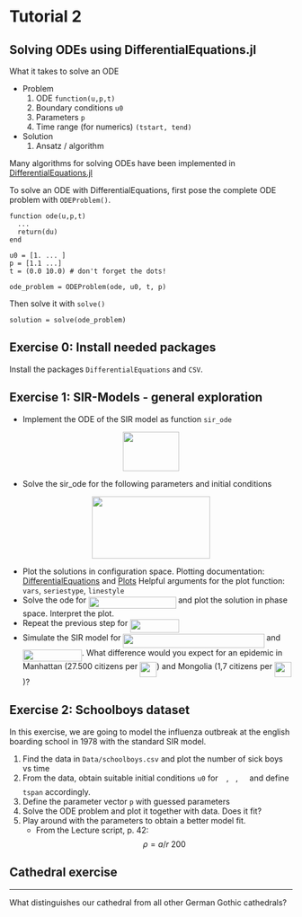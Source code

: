 # Tutorial 2

## Solving ODEs using DifferentialEquations.jl

What it takes to solve an ODE

* Problem
    1. ODE `function(u,p,t)`
    1. Boundary conditions `u0`
    1. Parameters `p`
    1. Time range (for numerics) `(tstart, tend)`
*  Solution
    1. Ansatz / algorithm


Many algorithms for solving ODEs have been implemented in [DifferentialEquations.jl](http://docs.juliadiffeq.org/latest/index.html)

To solve an ODE with DifferentialEquations, first pose the complete ODE problem with `ODEProblem()`.
```
function ode(u,p,t)
  ...
  return(du)
end

u0 = [1. ... ]
p = [1.1 ...]
t = (0.0 10.0) # don't forget the dots!

ode_problem = ODEProblem(ode, u0, t, p)
```


Then solve it with `solve()`
```
solution = solve(ode_problem)
```

## Exercise 0: Install needed packages

Install the packages `DifferentialEquations` and `CSV`.

## Exercise 1: SIR-Models - general exploration


* Implement the ODE of the SIR model as function `sir_ode`

<p align="center"><img src="/Exercises/tex/1e8d30076177b796797de1597db68e4d.svg?invert_in_darkmode&sanitize=true" align=middle width=99.23873354999999pt height=70.38765194999999pt/></p>

* Solve the sir_ode for the following parameters and initial conditions

<p align="center"><img src="/Exercises/tex/2ceda145c1413594197ebc2f60d5e373.svg?invert_in_darkmode&sanitize=true" align=middle width=210.51310005pt height=110.59361775pt/></p>

* Plot the solutions in configuration space.
  Plotting documentation: [DifferentialEquations](http://docs.juliadiffeq.org/latest/basics/plot.html) and [Plots](http://docs.juliaplots.org/latest/)
  Helpful arguments for the plot function: `vars`, `seriestype`, `linestyle`
* Solve the ode for <img src="/Exercises/tex/b855a403df9beca82ce842e87641d959.svg?invert_in_darkmode&sanitize=true" align=middle width=155.81819549999997pt height=21.18721440000001pt/> and plot the solution in phase space. Interpret the plot.
* Repeat the previous step for <img src="/Exercises/tex/8d536b21a7ff9f8d0e2cc6ebf97de72b.svg?invert_in_darkmode&sanitize=true" align=middle width=87.51117704999999pt height=24.65753399999998pt/>
* Simulate the SIR model for <img src="/Exercises/tex/5b7054e279bb5679177c17a7ab787171.svg?invert_in_darkmode&sanitize=true" align=middle width=251.32969455pt height=24.65753399999998pt/> and <img src="/Exercises/tex/e8741fa4d6ee2dd1e2c39fac632c49ba.svg?invert_in_darkmode&sanitize=true" align=middle width=105.14631434999998pt height=21.18721440000001pt/>. What difference would you expect for an epidemic in Manhattan (27.500 citizens per <img src="/Exercises/tex/bf0a194b9b51caa4bb09d3ea9a96b97a.svg?invert_in_darkmode&sanitize=true" align=middle width=30.06101009999999pt height=26.76175259999998pt/>) and Mongolia (1,7 citizens per <img src="/Exercises/tex/bf0a194b9b51caa4bb09d3ea9a96b97a.svg?invert_in_darkmode&sanitize=true" align=middle width=30.06101009999999pt height=26.76175259999998pt/>)?

## Exercise 2: Schoolboys dataset

In this exercise, we are going to model the influenza outbreak at the english boarding school in 1978 with the standard SIR model.

1. Find the data in `Data/schoolboys.csv` and plot the number of sick boys vs time
1. From the data, obtain suitable initial conditions `u0` for <img src="/Exercises/tex/e257acd1ccbe7fcb654708f1a866bfe9.svg?invert_in_darkmode&sanitize=true" align=middle width=11.027402099999989pt height=22.465723500000017pt/>, <img src="/Exercises/tex/21fd4e8eecd6bdf1a4d3d6bd1fb8d733.svg?invert_in_darkmode&sanitize=true" align=middle width=8.515988249999989pt height=22.465723500000017pt/>, <img src="/Exercises/tex/1e438235ef9ec72fc51ac5025516017c.svg?invert_in_darkmode&sanitize=true" align=middle width=12.60847334999999pt height=22.465723500000017pt/> and define `tspan` accordingly.
1. Define the parameter vector `p` with guessed parameters
1. Solve the ODE problem and plot it together with data. Does it fit?
1. Play around with the parameters to obtain a better model fit.
    * From the Lecture script, p. 42: $$\rho = a/r ~200$$





## Cathedral exercise
------------------

What distinguishes our cathedral from all other German Gothic
cathedrals?
